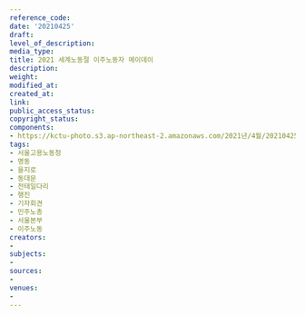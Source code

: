 ```yaml
---
reference_code: 
date: '20210425'
draft: 
level_of_description: 
media_type: 
title: 2021 세계노동절 이주노동자 메이데이
description: 
weight: 
modified_at: 
created_at: 
link: 
public_access_status: 
copyright_status: 
components:
- https://kctu-photo.s3.ap-northeast-2.amazonaws.com/2021년/4월/20210425-2021+세계노동절+이주노동자+메이데이_서울고용노동청_명동_을지로_동대문_전태일다리_행진_기자회견_민주노총_서울본부_이주노동/_5D47851.jpg
tags:
- 서울고용노동청
- 명동
- 을지로
- 동대문
- 전태일다리
- 행진
- 기자회견
- 민주노총
- 서울본부
- 이주노동
creators:
- 
subjects:
- 
sources:
- 
venues:
- 
---
```

